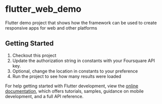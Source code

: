 # flutter_web_demo

Flutter demo project that shows how the framework can be used to create responsive apps for web and 
other platforms

## Getting Started

1. Checkout this project 
2. Update the authorization string in constants with your Foursquare API key.
3. Optional, change the location in constants to your preference
4. Run the project to see how many results were loaded

For help getting started with Flutter development, view the
[online documentation](https://docs.flutter.dev/), which offers tutorials,
samples, guidance on mobile development, and a full API reference.
